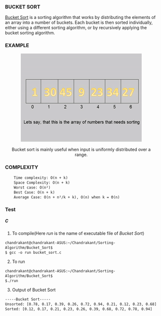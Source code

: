 ### BUCKET SORT

[Bucket Sort](https://en.wikipedia.org/wiki/Bucket_sort) is a sorting algorithm that works by distributing the elements of an array into a number of buckets. Each bucket is then sorted individually, either using a different sorting algorithm, or by recursively applying the bucket sorting algorithm.
### EXAMPLE

<p align="center">
	<img src="How_to_Bucket_Sort.gif ">
</p>

<p align="center">
Bucket sort is mainly useful when input is uniformly distributed over a range.
</p>

### COMPLEXITY
```
    Time complexity: O(n + k)
    Space Complexity: O(n + k)
    Worst case: O(n²)
    Best Case: O(n + k)
    Average Case: O(n + n²/k + k), O(n) when k = Θ(n)
```

### Test

##### C

1. To compile(Here *run* is the name of executable file of *Bucket Sort*)

```
chandrakant@chandrakant-ASUS:~/Chandrakant/Sorting-Algorithm/Bucket_Sort$
$ gcc -o run bucket_sort.c 
```

2. To run

```
chandrakant@chandrakant-ASUS:~/Chandrakant/Sorting-Algorithm/Bucket_Sort$ 
$./run
```

3. Output of Bucket Sort

```
-----Bucket Sort-----
Unsorted: [0.78, 0.17, 0.39, 0.26, 0.72, 0.94, 0.21, 0.12, 0.23, 0.68]
Sorted: [0.12, 0.17, 0.21, 0.23, 0.26, 0.39, 0.68, 0.72, 0.78, 0.94]
```

